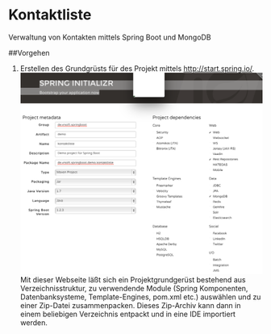 # Kontaktliste
Verwaltung von Kontakten mittels Spring Boot und MongoDB

##Vorgehen
1. Erstellen des Grundgrüsts für des Projekt mittels http://start.spring.io/.
![alt text](spring_boot_initialzr.tiff "Spring Boot Initializr")
Mit dieser Webseite läßt sich ein Projektgrundgerüst bestehend aus Verzeichnisstruktur, zu verwendende Module (Spring Komponenten, Datenbanksysteme, Template-Engines, pom.xml etc.) auswählen und zu einer Zip-Datei zusammenpacken.
Dieses Zip-Archiv kann dann in einem beliebigen Verzeichnis entpackt und in eine IDE importiert werden.



